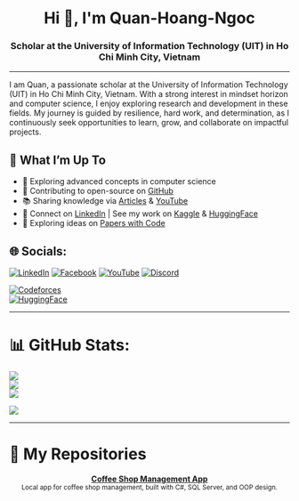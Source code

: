 <h1 align="center">Hi 👋, I'm Quan-Hoang-Ngoc</h1>
<h3 align="center">Scholar at the University of Information Technology (UIT) in Ho Chi Minh City, Vietnam</h3>

---

I am Quan, a passionate scholar at the University of Information Technology (UIT) in Ho Chi Minh City, Vietnam. With a strong interest in mindset horizon and computer science, I enjoy exploring research and development in these fields. My journey is guided by resilience, hard work, and determination, as I continuously seek opportunities to learn, grow, and collaborate on impactful projects.

## 🚀 What I’m Up To  
- 🌱 Exploring advanced concepts in computer science  
- 🔭 Contributing to open-source on [GitHub](https://github.com/QuanHoangNgoc)  
- 📚 Sharing knowledge via [Articles](https://sites.google.com/view/quan12i/trang-ch%E1%BB%A7?fbclid=IwAR3FfEwShxH6ZSOuZovAmZRb5TsljtnbunuYTHFITcd_K4odDwrVUyzzvjQ) & [YouTube](https://www.youtube.com/@QuanHoangNgoc-yu9uo?sub_confirmation=1)  
- 🤝 Connect on [LinkedIn](https://www.linkedin.com/in/quanhoangngoc) | See my work on [Kaggle](https://www.kaggle.com/quanhoangngoc) & [HuggingFace](https://huggingface.co/QuanHoangNgoc)  
- 🔎 Exploring ideas on [Papers with Code](https://paperswithcode.com/sota)  

## 🌐 Socials:

[![LinkedIn](https://img.shields.io/badge/LinkedIn-%230077B5.svg?logo=linkedin&logoColor=white)](https://linkedin.com/in/quanhoangngoc) 
[![Facebook](https://img.shields.io/badge/Facebook-%231877F2.svg?logo=Facebook&logoColor=white)](https://facebook.com/quanhnqt) 
[![YouTube](https://img.shields.io/badge/YouTube-%23FF0000.svg?logo=YouTube&logoColor=white)](https://youtube.com/@QuanHoangNgoc-yu9uo) 
[![Discord](https://img.shields.io/badge/Discord-%237289DA.svg?logo=discord&logoColor=white)](https://discord.gg/quan_21229) 

[![Codeforces](https://img.shields.io/badge/Codeforces-1F8ACB.svg?logo=Codeforces&logoColor=white)](https://codeforces.com/profile/quanhn)  
[![HuggingFace](https://img.shields.io/badge/HuggingFace-FFD21E.svg?logo=huggingface&logoColor=black)](https://huggingface.co/QuanHoangNgoc)  

---

# 📊 GitHub Stats:
![](https://github-readme-stats.vercel.app/api?username=QuanHoangNgoc&theme=dark&hide_border=false&include_all_commits=true&count_private=true)<br/>
![](https://nirzak-streak-stats.vercel.app/?user=QuanHoangNgoc&theme=dark&hide_border=false)<br/>
![](https://github-readme-stats.vercel.app/api/top-langs/?username=QuanHoangNgoc&theme=dark&hide_border=false&include_all_commits=true&count_private=true&layout=compact)

[![](https://visitcount.itsvg.in/api?id=QuanHoangNgoc&icon=0&color=0)](https://visitcount.itsvg.in)

<!-- Proudly created with GPRM ( https://gprm.itsvg.in ) -->

---

# 📂 My Repositories  

<p align="center">
  <a href="https://github.com/QuanHoangNgoc/Coffee-Shop-Management-App-SE-"><b>Coffee Shop Management App</b></a>  
  <br>
  <sub>Local app for coffee shop management, built with C#, SQL Server, and OOP design.</sub>
</p>
 